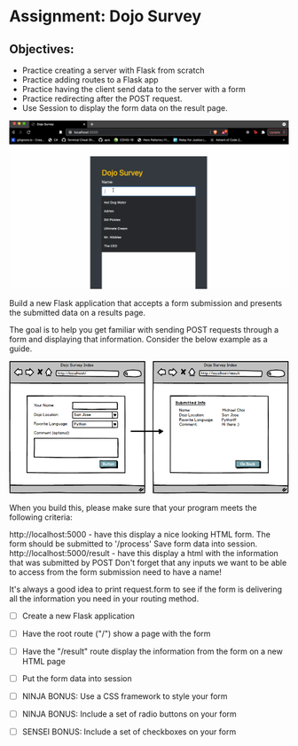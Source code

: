 # Assignment: Dojo Survey
## Objectives:
* Practice creating a server with Flask from scratch
* Practice adding routes to a Flask app
* Practice having the client send data to the server with a form
* Practice redirecting after the POST request.
* Use Session to display the form data on the result page.

![](1626195436__dojo_survey.gif)

Build a new Flask application that accepts a form submission and presents the submitted data on a results page.

The goal is to help you get familiar with sending POST requests through a form and displaying that information. Consider the below example as a guide.

![](survey-form.png)

When you build this, please make sure that your program meets the following criteria:

http://localhost:5000 - have this display a nice looking HTML form.  The form should be submitted to '/process'
Save form data into session.
http://localhost:5000/result - have this display a html with the information that was submitted by POST
Don't forget that any inputs we want to be able to access from the form submission need to have a name!

It's always a good idea to print request.form to see if the form is delivering all the information you need in your routing method.

* [ ] Create a new Flask application

* [ ] Have the root route ("/") show a page with the form

* [ ] Have the "/result" route display the information from the form on a new HTML page

* [ ] Put the form data into session

* [ ] NINJA BONUS: Use a CSS framework to style your form

* [ ] NINJA BONUS: Include a set of radio buttons on your form

* [ ] SENSEI BONUS: Include a set of checkboxes on your form